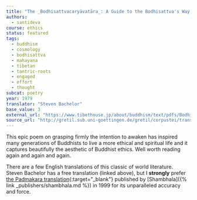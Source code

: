 ```yaml
---
title: "The _Bodhisattvacaryāvatāra_: A Guide to the Bodhisattva's Way of Life"
authors:
  - santideva
course: ethics
status: featured
tags:
  - buddhism
  - cosmology
  - bodhisattva
  - mahayana
  - tibetan
  - tantric-roots
  - engaged
  - effort
  - thought
subcat: poetry
year: 1979
translator: "Steven Bachelor"
base_value: 3
external_url: "https://www.tibethouse.jp/about/buddhism/text/pdfs/Bodhisattvas_way_English.pdf"
source_url: "http://gretil.sub.uni-goettingen.de/gretil/corpustei/transformations/html/sa_zAntideva-bodhicaryAvatAra.htm"
---
```


This epic poem on grasping firmly the intention to awaken has inspired many generations of Buddhists to live a more ethical and spiritual life and it captures beautifully the aesthetic of Buddhist ethics. Well worth reading again and again and again.

There are a few English translations of this classic of world literature. Steven Bachelor has a free translation (linked above), but I **strongly** prefer [the Padmakara translation](https://www.shambhala.com/the-way-of-the-bodhisattva-1660.html){:target="_blank"} published by [Shambhala]({% link _publishers/shambhala.md %}) in 1999 for its unparalleled accuracy and force. 

